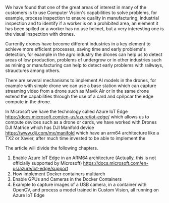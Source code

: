 We have found that one of the great areas of interest in many of the customers is to use Computer Vision's capabilities to solve problems, for example, process inspection to ensure quality in manufacturing, industrial inspection and to identify if a worker is on a prohibited area, an element it has been spilled or a worker has no use helmet, but a very interesting one is the visual inspection with drones.

Currently drones have become different industries in a key element to achieve more efficient processes, saving time and early problems's detection, for example in the agro industry the drones can help us to detect areas of low production, problems of undergrow or in other industries such as mining or manufacturing can help to detect early problems with railways, strauctures among others.

There are several mechanisms to implement AI models in the drones, for example with simple drone we can use a base station which can capture streaming video from a drone such as Mavik Air or in the same drone extend the capabilities through the use of a card and cpñpcar the edge compute in the drone.

In Microsoft we have the technology called Azure IoT Edge https://docs.microsoft.com/en-us/azure/iot-edge/ which allows us to compute devices such as a drone or cards, we have worked with Drones DJI Matrice which has DJI Manifold device https://www.dji.com/mx/manifold which have an arm64 architecture like a TX2 or Xavier, after much time invested to be able to implement the


The article will divide the following chapters.

1. Enable Azure IoT Edge in an ARM64 architecture (Actually, this is not officially supported by Microsoft) https://docs.microsoft.com/en-us/azure/iot-edge/support
2. How implement Docker containers multiarch
3. Enable GPUs and Cameras in the Docker Containers
3. Example to capture images of a USB camera, in a container with OpenCV, and process a model trained in Custom Vision, all running on Azure IoT Edge
